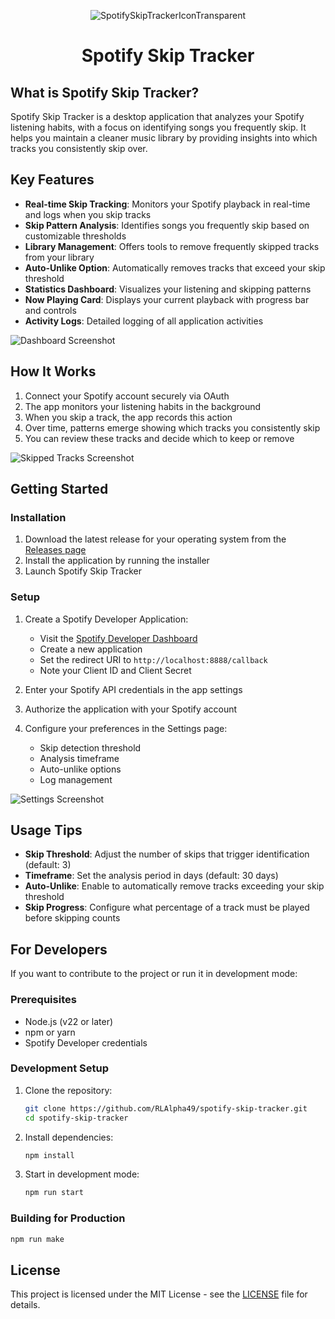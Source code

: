 <div align="center">

![SpotifySkipTrackerIconTransparent](https://github.com/user-attachments/assets/4023e57b-64b6-4b60-a369-42290dc887ab)

# Spotify Skip Tracker

</div>

## What is Spotify Skip Tracker?

Spotify Skip Tracker is a desktop application that analyzes your Spotify listening habits, with a focus on identifying songs you frequently skip. It helps you maintain a cleaner music library by providing insights into which tracks you consistently skip over.

## Key Features

- **Real-time Skip Tracking**: Monitors your Spotify playback in real-time and logs when you skip tracks
- **Skip Pattern Analysis**: Identifies songs you frequently skip based on customizable thresholds
- **Library Management**: Offers tools to remove frequently skipped tracks from your library
- **Auto-Unlike Option**: Automatically removes tracks that exceed your skip threshold
- **Statistics Dashboard**: Visualizes your listening and skipping patterns
- **Now Playing Card**: Displays your current playback with progress bar and controls
- **Activity Logs**: Detailed logging of all application activities

![Dashboard Screenshot](https://github.com/user-attachments/assets/d9ad8827-4e35-4a08-a6d3-9e04c8b750b6)

## How It Works

1. Connect your Spotify account securely via OAuth
2. The app monitors your listening habits in the background
3. When you skip a track, the app records this action
4. Over time, patterns emerge showing which tracks you consistently skip
5. You can review these tracks and decide which to keep or remove

![Skipped Tracks Screenshot](https://github.com/user-attachments/assets/8e8b522e-d1f0-4c4a-ad93-9abc89665c09)

## Getting Started

### Installation

1. Download the latest release for your operating system from the [Releases page](https://github.com/RLAlpha49/spotify-skip-tracker/releases)
2. Install the application by running the installer
3. Launch Spotify Skip Tracker

### Setup

1. Create a Spotify Developer Application:
   - Visit the [Spotify Developer Dashboard](https://developer.spotify.com/dashboard/)
   - Create a new application
   - Set the redirect URI to `http://localhost:8888/callback`
   - Note your Client ID and Client Secret

2. Enter your Spotify API credentials in the app settings
3. Authorize the application with your Spotify account
4. Configure your preferences in the Settings page:
   - Skip detection threshold
   - Analysis timeframe
   - Auto-unlike options
   - Log management

![Settings Screenshot](https://github.com/user-attachments/assets/241ec532-b2b3-4a55-b19d-2f365d0581e5)

## Usage Tips

- **Skip Threshold**: Adjust the number of skips that trigger identification (default: 3)
- **Timeframe**: Set the analysis period in days (default: 30 days)
- **Auto-Unlike**: Enable to automatically remove tracks exceeding your skip threshold
- **Skip Progress**: Configure what percentage of a track must be played before skipping counts

## For Developers

If you want to contribute to the project or run it in development mode:

### Prerequisites

- Node.js (v22 or later)
- npm or yarn
- Spotify Developer credentials

### Development Setup

1. Clone the repository:

   ```bash
   git clone https://github.com/RLAlpha49/spotify-skip-tracker.git
   cd spotify-skip-tracker
   ```

2. Install dependencies:

   ```bash
   npm install
   ```

3. Start in development mode:

   ```bash
   npm run start
   ```

### Building for Production

```bash
npm run make
```

## License

This project is licensed under the MIT License - see the [LICENSE](https://github.com/RLAlpha49/SpotifySkipTracker/blob/master/LICENSE) file for details.
